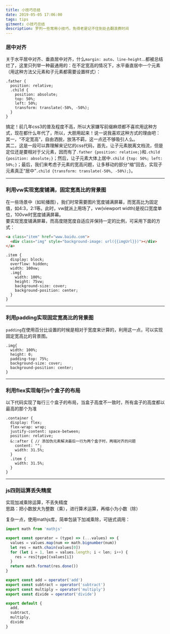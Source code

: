 ```yaml
---
title: 小技巧总结
date: 2019-05-05 17:06:00
tags: tips
gitment: 小技巧总结
description: 罗列一些常用小技巧，免得老是记不住到处去翻浪费时间
---
```


### 居中对齐 ###
关于水平居中对齐、垂直居中对齐，什么`margin: auto`、`line-height`...都被总结烂了，这里只列举一种最通用的：在不定宽高的情况下，水平垂直居中一个元素（用这种方法父元素和子元素都需要设置样式）：
```less
.father {
  position: relative;
  .child {
    position: absolute;
    top: 50%;
    left: 50%;
    transform: translate(-50%, -50%);
  }
}
```
搞定！前几年css3的普及程度不高，所以大家嫌写前缀麻烦都不喜欢用这种方式，现在都什么年代了，所以，大胆用起来！说一说我喜欢这种方式的理由吧：   
其一，“不定宽高”，自由洒脱，放荡不羁，这一点还不够吸引人么。   
其二，这是一段可以靠理解来记忆的css代码，首先，让子元素脱离文档流，但是定位还是要相对于父元素，因而有了`.father {position: relative;}`和`.child {position: absolute;}`；然后，让子元素大体上居中`.child {top: 50%; left: 50%;}`；最后，我们来考虑子元素的宽高问题，让多移动的部分“缩”回去，实现子元素真正“居中”`.child {transform: translate(-50%, -50%);}`。

***

### 利用vw实现宽度铺满，固定宽高比的背景图 ###
在一些场景中（如轮播图），我们时常需要图片宽度铺满屏幕，而宽高比为固定值，如4:3，2:1等。此时，vw就派上用场了，vw(viewport width)是视口宽度单位，100vw时宽度铺满屏幕。   
要实现宽度铺满屏幕，而高度随宽度自适应并保持一定的比例，可采用下面的方式：
```html
<a class="item" href="www.baidu.com">
  <div class="img" style="background-image: url({{imgUrl}})"></div>
</a>
```
```less
.item {
  display: block;
  overflow: hidden;
  width: 100vw;
  .img{
    width: 100%;
    height: 75vw;
    background-size: cover;
    background-position: center;
  }
}
```
***

### 利用padding实现固定宽高比的背景图 ###
`padding`在使用百分比设置的时候是相对于宽度来计算的，利用这一点，可以实现固定宽高比的背景图。
```less
.img{
  width: 100%;
  height: 0;
  padding-top: 75%;
  background-size: cover;
  background-position: center;
}
```

***

### 利用flex实现每行n个盒子的布局 ###
以下代码实现了每行三个盒子的布局，当盒子高度不一致时，所有盒子的高度都以最高的那个为准
```less
.container {
  display: flex;
  flex-wrap: wrap;
  justify-content: space-between;
  position: relative;
  &::after { // 添加伪元素解决最后一行为两个盒子时，两端对齐的问题
    content: "";
    width: 31.5%;
  }
  .item {
    width: 31.5%;
  }
}
```

***

### js四则运算丢失精度 ###
实现加减乘除运算，不丢失精度   
思路：把小数放大为整数（乘），进行算术运算，再缩小为小数（除）

复杂一点，使用mathjs库，简单包装下加减乘除，可链式调用：
```js
import math from 'mathjs'

export const operator = (type) => (...values) => {
  values = values.map(num => math.bignumber(num))
  let res = math.chain(values[0])
  for (let i = 1, len = values.length; i < len; i++) {
    res = res[type](values[i])
  }
  return math.format(res.done())
}

export const add = operator('add')
export const subtract = operator('subtract')
export const multiply = operator('multiply')
export const divide = operator('divide')

export default {
  add,
  subtract,
  multiply,
  divide
}
```